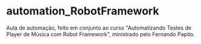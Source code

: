 # automation_RobotFramework
Aula de automação, feito em conjunto ao curso "Automatizando Testes de Player de Música com Robot Framework", ministrado pelo Fernando Papito.

